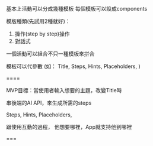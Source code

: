 基本上活動可以分成幾種模板
每個模板可以設成components

模版種類(先試用2種就好)：

1. 操作(step by step)操作
2. 對話式

一個活動可以組合不只一種模板來拼合

模板可以代參數
(如：
Title,
Steps,
Hints,
Placeholders,
)

====

MVP目標：當使用者輸入想要的主題，改變Title時

串後端的AI API，來生成所需的steps

Steps,
Hints,
Placeholders,

跟使用互動的過程，
他想要哪裡，App就支持他到哪裡

===
